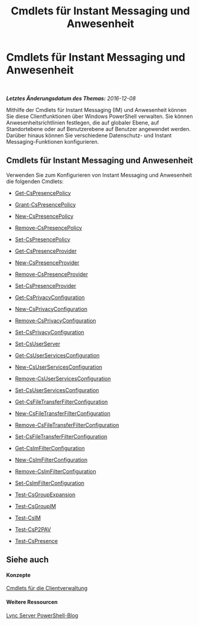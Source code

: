 ﻿---
title: Cmdlets für Instant Messaging und Anwesenheit
TOCTitle: Cmdlets für Instant Messaging und Anwesenheit
ms:assetid: 7b882480-f3d5-44a2-bb75-fffb7e5caede
ms:mtpsurl: https://technet.microsoft.com/de-de/library/Gg398611(v=OCS.15)
ms:contentKeyID: 49294507
ms.date: 12/10/2016
mtps_version: v=OCS.15
ms.translationtype: HT
---

# Cmdlets für Instant Messaging und Anwesenheit

 

_**Letztes Änderungsdatum des Themas:** 2016-12-08_

Mithilfe der Cmdlets für Instant Messaging (IM) und Anwesenheit können Sie diese Clientfunktionen über Windows PowerShell verwalten. Sie können Anwesenheitsrichtlinien festlegen, die auf globaler Ebene, auf Standortebene oder auf Benutzerebene auf Benutzer angewendet werden. Darüber hinaus können Sie verschiedene Datenschutz- und Instant Messaging-Funktionen konfigurieren.

## Cmdlets für Instant Messaging und Anwesenheit

Verwenden Sie zum Konfigurieren von Instant Messaging und Anwesenheit die folgenden Cmdlets:

  -   
    [Get-CsPresencePolicy](get-cspresencepolicy.md)

  -   
    [Grant-CsPresencePolicy](grant-cspresencepolicy.md)

  -   
    [New-CsPresencePolicy](new-cspresencepolicy.md)

  -   
    [Remove-CsPresencePolicy](remove-cspresencepolicy.md)

  -   
    [Set-CsPresencePolicy](set-cspresencepolicy.md)

<!-- end list -->

  - [Get-CsPresenceProvider](get-cspresenceprovider.md)

  - [New-CsPresenceProvider](new-cspresenceprovider.md)

  - [Remove-CsPresenceProvider](remove-cspresenceprovider.md)

  - [Set-CsPresenceProvider](set-cspresenceprovider.md)

<!-- end list -->

  -   
    [Get-CsPrivacyConfiguration](get-csprivacyconfiguration.md)

  -   
    [New-CsPrivacyConfiguration](new-csprivacyconfiguration.md)

  -   
    [Remove-CsPrivacyConfiguration](remove-csprivacyconfiguration.md)

  -   
    [Set-CsPrivacyConfiguration](set-csprivacyconfiguration.md)

<!-- end list -->

  -   
    [Set-CsUserServer](set-csuserserver.md)

  -   
    [Get-CsUserServicesConfiguration](get-csuserservicesconfiguration.md)

  -   
    [New-CsUserServicesConfiguration](new-csuserservicesconfiguration.md)

  -   
    [Remove-CsUserServicesConfiguration](remove-csuserservicesconfiguration.md)

  -   
    [Set-CsUserServicesConfiguration](set-csuserservicesconfiguration.md)

  -   
    [Get-CsFileTransferFilterConfiguration](get-csfiletransferfilterconfiguration.md)

  -   
    [New-CsFileTransferFilterConfiguration](new-csfiletransferfilterconfiguration.md)

  -   
    [Remove-CsFileTransferFilterConfiguration](remove-csfiletransferfilterconfiguration.md)

  -   
    [Set-CsFileTransferFilterConfiguration](set-csfiletransferfilterconfiguration.md)

  -   
    [Get-CsImFilterConfiguration](get-csimfilterconfiguration.md)

  -   
    [New-CsImFilterConfiguration](new-csimfilterconfiguration.md)

  -   
    [Remove-CsImFilterConfiguration](remove-csimfilterconfiguration.md)

  -   
    [Set-CsImFilterConfiguration](set-csimfilterconfiguration.md)

  -   
    [Test-CsGroupExpansion](test-csgroupexpansion.md)

  -   
    [Test-CsGroupIM](test-csgroupim.md)

  -   
    [Test-CsIM](test-csim.md)

  -   
    [Test-CsP2PAV](test-csp2pav.md)

  -   
    [Test-CsPresence](test-cspresence.md)

## Siehe auch

#### Konzepte

[Cmdlets für die Clientverwaltung](lync-server-2013-client-management-cmdlets.md)  

#### Weitere Ressourcen

[Lync Server PowerShell-Blog](http://go.microsoft.com/fwlink/?linkid=203150%26clcid=0x407)

